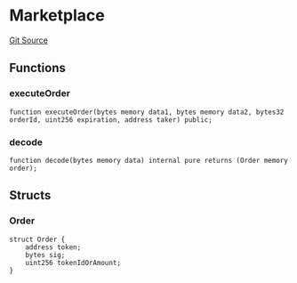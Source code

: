 # Marketplace
[Git Source](https://github.com/maticnetwork/contracts/blob/155f729fd8db0676297384375468d4d45b8aa44e/contracts/child/misc/Marketplace.sol)


## Functions
### executeOrder


```solidity
function executeOrder(bytes memory data1, bytes memory data2, bytes32 orderId, uint256 expiration, address taker) public;
```

### decode


```solidity
function decode(bytes memory data) internal pure returns (Order memory order);
```

## Structs
### Order

```solidity
struct Order {
    address token;
    bytes sig;
    uint256 tokenIdOrAmount;
}
```

